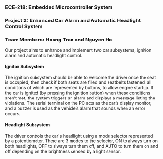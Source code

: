 ### ECE-218: Embedded Microcontroller System
### Project 2: Enhanced Car Alarm and Automatic Headlight Control System
### Team Members: Hoang Tran and Nguyen Ho

Our project aims to enhance and implement two car subsystems, ignition alarm and automatic headlight control.

#### Igniton Subsystem
The ignition subsystem should be able to welcome the driver once the seat is occupied, then check if both seats are filled and seatbelts fastened, all conditions of which are represented by buttons, to allow engine startup. If the car is ignited (by pressing the ignition button) when these conditions aren’t met, the system triggers an alarm and displays a message listing the violations. The serial terminal on the PC acts as the car’s display monitor,  and a buzzer is used as the vehicle’s alarm that sounds when an error occurs. 


#### Headlight Subsystem
The driver controls the car's headlight using a mode selector represented by a potentiometer. There are 3 modes to the selector, ON to always turn on both headlights, OFF to always turn them off, and AUTO to turn them on and off depending on the brightness sensed by a light sensor. 
